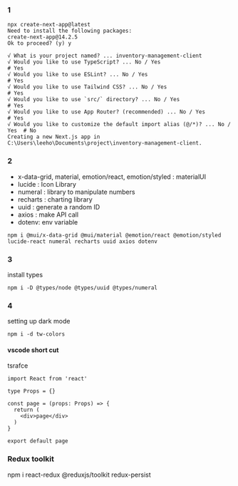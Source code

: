 ### 1
```
npx create-next-app@latest
Need to install the following packages:
create-next-app@14.2.5
Ok to proceed? (y) y

√ What is your project named? ... inventory-management-client
√ Would you like to use TypeScript? ... No / Yes                            # Yes
√ Would you like to use ESLint? ... No / Yes                                # Yes
√ Would you like to use Tailwind CSS? ... No / Yes                          # Yes 
√ Would you like to use `src/` directory? ... No / Yes                      # Yes
√ Would you like to use App Router? (recommended) ... No / Yes              # Yes
√ Would you like to customize the default import alias (@/*)? ... No / Yes  # No
Creating a new Next.js app in C:\Users\leeho\Documents\project\inventory-management-client.

```

### 2
- x-data-grid, material, emotion/react, emotion/styled : materialUI
- lucide : Icon Library
- numeral : library to manipulate numbers
- recharts : charting library
- uuid : generate a random ID
- axios : make API call
- dotenv: env variable
```
npm i @mui/x-data-grid @mui/material @emotion/react @emotion/styled lucide-react numeral recharts uuid axios dotenv
```

### 3
install types
```
npm i -D @types/node @types/uuid @types/numeral
```

### 4
setting up dark mode
```
npm i -d tw-colors
```

#### vscode short cut 
tsrafce
```
import React from 'react'

type Props = {}

const page = (props: Props) => {
  return (
    <div>page</div>
  )
}

export default page
```
### Redux toolkit
npm i react-redux @reduxjs/toolkit redux-persist